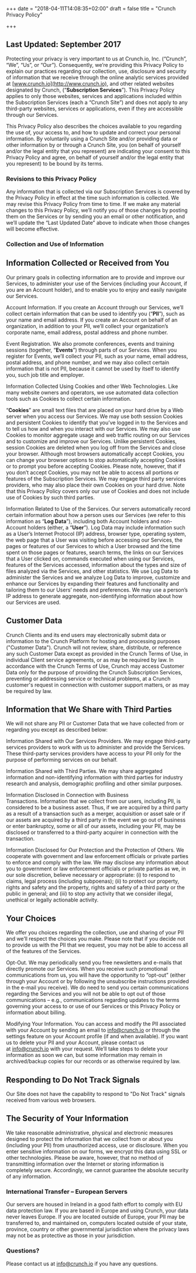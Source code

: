 +++
date = "2018-04-11T14:08:35+02:00"
draft = false
title = "Crunch Privacy Policy"

+++

## Last Updated: September 2017

Protecting your privacy is very important to us at Crunch.io, Inc. (“Crunch”, “We”, “Us”, or “Our”).  Consequently, we’re providing this Privacy Policy to explain our practices regarding our collection, use, disclosure and security of information that we receive through the online analytic services provided at [www.crunch.io](http://www.crunch.io), and other related websites designated by Crunch, (“**Subscription Services**”). This Privacy Policy applies to only those websites, services and applications included within the Subscription Services (each a “Crunch Site”) and does not apply to any third-party websites, services or applications, even if they are accessible through our Services.  

This Privacy Policy also describes the choices available to you regarding the use of, your access to, and how to update and correct your personal information. By voluntarily using a Crunch Site and/or providing data or other information by or through a Crunch Site, you (on behalf of yourself and/or the legal entity that you represent) are indicating your consent to this Privacy Policy and agree, on behalf of yourself and/or the legal entity that you represent) to be bound by its terms.

### Revisions to this Privacy Policy

Any information that is collected via our Subscription Services is covered by the Privacy Policy in effect at the time such information is collected. We may revise this Privacy Policy from time to time. If we make any material changes to this Privacy Policy, we’ll notify you of those changes by posting them on the Services or by sending you an email or other notification, and we’ll update the “Last Updated Date” above to indicate when those changes will become effective.

### Collection and Use of Information

## Information Collected or Received from You

Our primary goals in collecting information are to provide and improve our Services, to administer your use of the Services (including your Account, if you are an Account holder), and to enable you to enjoy and easily navigate our Services.

Account Information. If you create an Account through our Services, we’ll collect certain information that can be used to identify you (“**PII**”), such as your name and email address. If you create an Account on behalf of an organization, in addition to your PII, we’ll collect your organization’s corporate name, email address, postal address and phone number.

Event Registration. We also promote conferences, events and training sessions (together, “**Events**”) through parts of our Services. When you register for Events, we’ll collect your PII, such as your name, email address, postal address, and phone number, and we may also collect certain information that is not PII, because it cannot be used by itself to identify you, such job title and employer.

Information Collected Using Cookies and other Web Technologies. Like many website owners and operators, we use automated data collection tools such as Cookies to collect certain information.

“**Cookies**” are small text files that are placed on your hard drive by a Web server when you access our Services. We may use both session Cookies and persistent Cookies to identify that you’ve logged in to the Services and to tell us how and when you interact with our Services. We may also use Cookies to monitor aggregate usage and web traffic routing on our Services and to customize and improve our Services. Unlike persistent Cookies, session Cookies are deleted when you log off from the Services and close your browser. Although most browsers automatically accept Cookies, you can change your browser options to stop automatically accepting Cookies or to prompt you before accepting Cookies. Please note, however, that if you don’t accept Cookies, you may not be able to access all portions or features of the Subscription Services. We may engage third party services providers, who may also place their own Cookies on your hard drive. Note that this Privacy Policy covers only our use of Cookies and does not include use of Cookies by such third parties.

Information Related to Use of the Services. Our servers automatically record certain information about how a person uses our Services (we refer to this information as “**Log Data**”), including both Account holders and non-Account holders (either, a “**User**”). Log Data may include information such as a User’s Internet Protocol (IP) address, browser type, operating system, the web page that a User was visiting before accessing our Services, the pages or features of our Services to which a User browsed and the time spent on those pages or features, search terms, the links on our Services that a User clicked on, commands executed when using our Services, features of the Services accessed, information about the types and size of files analyzed via the Services, and other statistics. We use Log Data to administer the Services and we analyze Log Data to improve, customize and enhance our Services by expanding their features and functionality and tailoring them to our Users’ needs and preferences. We may use a person’s IP address to generate aggregate, non-identifying information about how our Services are used.

## Customer Data

Crunch Clients and its end users may electronically submit data or information to the Crunch Platform for hosting and processing purposes ("Customer Data"). Crunch will not review, share, distribute, or reference any such Customer Data except as provided in the Crunch Terms of Use, in individual Client service agreements, or as may be required by law. In accordance with the Crunch Terms of Use, Crunch may access Customer Data only for the purpose of providing the Crunch Subscription Services, preventing or addressing service or technical problems, at a Crunch customer's request in connection with customer support matters, or as may be required by law.

## Information that We Share with Third Parties

We will not share any PII or Customer Data that we have collected from or regarding you except as described below:

Information Shared with Our Services Providers. We may engage third-party services providers to work with us to administer and provide the Services. These third-party services providers have access to your PII only for the purpose of performing services on our behalf.

Information Shared with Third Parties. We may share aggregated information and non-identifying information with third parties for industry research and analysis, demographic profiling and other similar purposes.

Information Disclosed in Connection with Business Transactions. Information that we collect from our users, including PII, is considered to be a business asset. Thus, if we are acquired by a third party as a result of a transaction such as a merger, acquisition or asset sale or if our assets are acquired by a third party in the event we go out of business or enter bankruptcy, some or all of our assets, including your PII, may be disclosed or transferred to a third-party acquirer in connection with the transaction.

Information Disclosed for Our Protection and the Protection of Others. We cooperate with government and law enforcement officials or private parties to enforce and comply with the law. We may disclose any information about you to government or law enforcement officials or private parties as we, in our sole discretion, believe necessary or appropriate: (i) to respond to claims, legal process (including subpoenas); (ii) to protect our property, rights and safety and the property, rights and safety of a third party or the public in general; and (iii) to stop any activity that we consider illegal, unethical or legally actionable activity.

## Your Choices

We offer you choices regarding the collection, use and sharing of your PII and we’ll respect the choices you make. Please note that if you decide not to provide us with the PII that we request, you may not be able to access all of the features of the Services.

Opt-Out. We may periodically send you free newsletters and e-mails that directly promote our Services. When you receive such promotional communications from us, you will have the opportunity to “opt-out” (either through your Account or by following the unsubscribe instructions provided in the e-mail you receive). We do need to send you certain communications regarding the Services and you will not be able to opt out of those communications – e.g., communications regarding updates to the terms governing your access to or use of our Services or this Privacy Policy or information about billing.

Modifying Your Information. You can access and modify the PII associated with your Account by sending an email to <info@crunch.io> or through the settings feature on your Account profile (if and when available). If you want us to delete your PII and your Account, please contact us at <info@crunch.io> with your request. We’ll take steps to delete your information as soon we can, but some information may remain in archived/backup copies for our records or as otherwise required by law.

## Responding to Do Not Track Signals

Our Site does not have the capability to respond to "Do Not Track" signals received from various web browsers.

## The Security of Your Information

We take reasonable administrative, physical and electronic measures designed to protect the information that we collect from or about you (including your PII) from unauthorized access, use or disclosure. When you enter sensitive information on our forms, we encrypt this data using SSL or other technologies. Please be aware, however, that no method of transmitting information over the Internet or storing information is completely secure. Accordingly, we cannot guarantee the absolute security of any information.

### International Transfer – European Servers

Our servers are housed in Ireland in a good faith effort to comply with EU data protection law. If you are based in Europe and using Crunch, your data never leaves Europe.  If you are located outside of Europe, your PII may be transferred to, and maintained on, computers located outside of your state, province, country or other governmental jurisdiction where the privacy laws may not be as protective as those in your jurisdiction.  

### Questions?

Please contact us at <info@crunch.io> if you have any questions.
